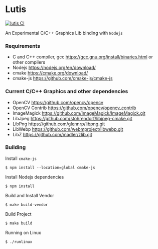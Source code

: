 # Lutis

[![lutis CI](https://github.com/wuriyanto48/lutis/actions/workflows/ci.yml/badge.svg)](https://github.com/wuriyanto48/lutis/actions/workflows/ci.yml)

An Experimental C/C++ Graphics Lib binding with `Nodejs`

### Requirements
- C and C++ compiler, gcc https://gcc.gnu.org/install/binaries.html or other compilers
- Nodejs https://nodejs.org/en/download/
- cmake https://cmake.org/download/
- cmake-js https://github.com/cmake-js/cmake-js

### Current C/C++ Graphics and other dependencies
- OpenCV https://github.com/opencv/opencv
- OpenCV Contrib https://github.com/opencv/opencv_contrib
- ImageMagick https://github.com/ImageMagick/ImageMagick.git
- LibJpeg https://github.com/stohrendorf/libjpeg-cmake.git
- LibPng https://github.com/glennrp/libpng.git
- LibWebp https://github.com/webmproject/libwebp.git
- LibZ https://github.com/madler/zlib.git

### Building

Install `cmake-js`
```shell
$ npm install --location=global cmake-js
```

Install Nodejs dependencies
```shell
$ npm install
```

Build and Install Vendor
```shell
$ make build-vendor
```

Build Project
```shell
$ make build
```

Running on Linux
```shell
$ ./runlinux
```